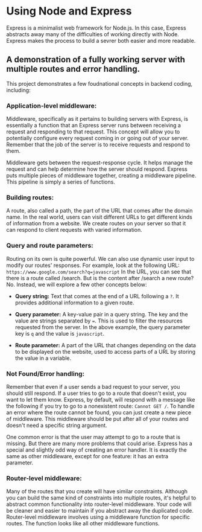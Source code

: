 # Using Node and Express
Express is a minimalist web framework for Node.js. In this case, Express abstracts away many of the difficulties of working directly with Node. Express makes the process to build a sevrer both easier and more readable.
## A demonstration of a fully working server with multiple routes and error handling.
This project demonstrates a few foudnational concepts in backend coding, including:

### Application-level middleware: 
Middleware, specifically as it pertains to building servers with Express, is essentially a function that an Express server runs between receiving a request and responding to that request. This concept will allow you to potentially configure every request coming in or going out of your server. Remember that the job of the server is to receive requests and respond to them.

Middleware gets between the request-response cycle. It helps manage the request and can help determine how the server should respond. Express puts multiple pieces of middleware together, creating a middleware pipeline. This pipeline is simply a series of functions.

### Building routes:
A route, also called a path, the part of the URL that comes after the domain name. In the real world, users can visit different URLs to get different kinds of information from a website. We create routes on your server so that it can respond to client requests with varied information. 

### Query and route parameters:
Routing on its own is quite powerful. We can also use dynamic user input to modify our routes' responses. For example, look at the following URL: ```https://www.google.com/search?q=javascript```
In the URL, you can see that there is a route called /search. But is the content after /search a new route? No. Instead, we will explore a few other concepts below:


- **Query string:** Text that comes at the end of a URL following a ```?```. It provides additional information to a given route.

- **Query parameter:** A key-value pair in a query string. The key and the value are strings separated by ```=```. This is used to filter the resources requested from the server. In the above example, the query parameter key is ```q``` and the value is ```javascript```.

- **Route parameter:** A part of the URL that changes depending on the data to be displayed on the website, used to access parts of a URL by storing the value in a variable.

### Not Found/Error handling:
Remember that even if a user sends a bad request to your server, you should still respond. If a user tries to go to a route that doesn't exist, you want to let them know. Express, by default, will respond with a message like the following if you try to go to a nonexistent route: ```Cannot GET /```.
To handle an error where the route cannot be found, you can just create a new piece of middleware. This middleware should be put after all of your routes and doesn't need a specific string argument.


One common error is that the user may attempt to go to a route that is missing. But there are many more problems that could arise. Express has a special and slightly odd way of creating an error handler. It is exactly the same as other middleware, except for one feature: it has an extra parameter.

### Router-level middleware:
Many of the routes that you create will have similar constraints. Although you can build the same kind of constraints into multiple routes, it's helpful to abstract common functionality into router-level middleware. Your code will be cleaner and easier to maintain if you abstract away the duplicated code. Router-level middleware involves using a middleware function for specific routes. The function looks like all other middleware functions.
